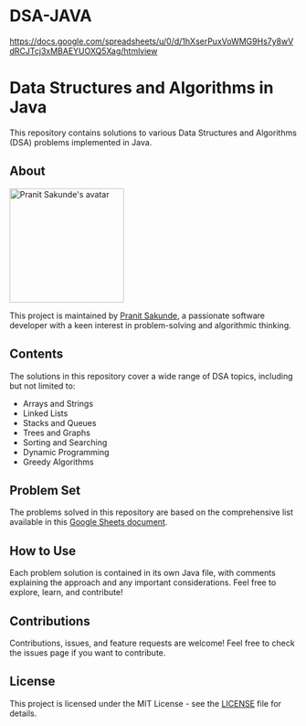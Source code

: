 # DSA-JAVA

https://docs.google.com/spreadsheets/u/0/d/1hXserPuxVoWMG9Hs7y8wVdRCJTcj3xMBAEYUOXQ5Xag/htmlview


# Data Structures and Algorithms in Java

This repository contains solutions to various Data Structures and Algorithms (DSA) problems implemented in Java.

## About


<img src="https://avatars.githubusercontent.com/u/155216372?v=4" alt="Pranit Sakunde's avatar" width="200" height="200">


This project is maintained by [Pranit Sakunde](https://github.com/PranitSakunde1), a passionate software developer with a keen interest in problem-solving and algorithmic thinking.




## Contents

The solutions in this repository cover a wide range of DSA topics, including but not limited to:

- Arrays and Strings
- Linked Lists
- Stacks and Queues
- Trees and Graphs
- Sorting and Searching
- Dynamic Programming
- Greedy Algorithms

## Problem Set

The problems solved in this repository are based on the comprehensive list available in this [Google Sheets document](https://docs.google.com/spreadsheets/u/0/d/1hXserPuxVoWMG9Hs7y8wVdRCJTcj3xMBAEYUOXQ5Xag/htmlview).

## How to Use

Each problem solution is contained in its own Java file, with comments explaining the approach and any important considerations. Feel free to explore, learn, and contribute!

## Contributions

Contributions, issues, and feature requests are welcome! Feel free to check the issues page if you want to contribute.

## License

This project is licensed under the MIT License - see the [LICENSE](LICENSE) file for details.


